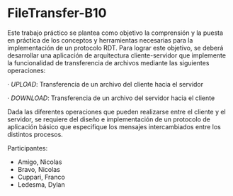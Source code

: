 # FileTransfer-B10

Este trabajo práctico se plantea como objetivo la comprensión y la puesta en práctica de los conceptos y herramientas
necesarias para la implementación de un protocolo RDT. Para lograr este objetivo, se deberá desarrollar una aplicación
de arquitectura cliente-servidor que implemente la funcionalidad de transferencia de archivos mediante las siguientes
operaciones:

· *UPLOAD*: Transferencia de un archivo del cliente hacia el servidor

· *DOWNLOAD*: Transferencia de un archivo del servidor hacia el cliente

Dada las diferentes operaciones que pueden realizarse entre el cliente y el servidor, se requiere del diseño e implementación de un protocolo de aplicación básico que especifique los mensajes intercambiados entre los distintos procesos.

Participantes:
- Amigo, Nicolas
- Bravo, Nicolas
- Cuppari, Franco
- Ledesma, Dylan
